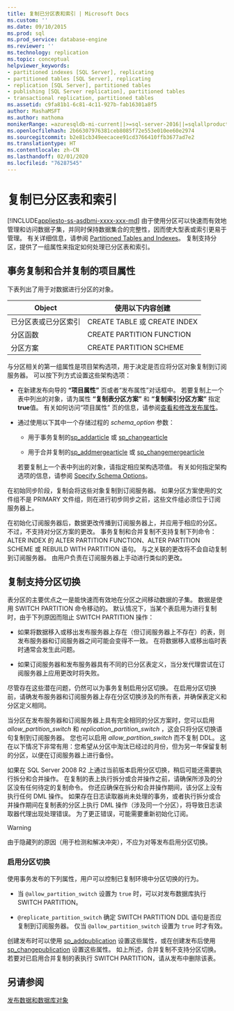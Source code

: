 ```yaml
---
title: 复制已分区表和索引 | Microsoft Docs
ms.custom: ''
ms.date: 09/10/2015
ms.prod: sql
ms.prod_service: database-engine
ms.reviewer: ''
ms.technology: replication
ms.topic: conceptual
helpviewer_keywords:
- partitioned indexes [SQL Server], replicating
- partitioned tables [SQL Server], replicating
- replication [SQL Server], partitioned tables
- publishing [SQL Server replication], partitioned tables
- transactional replication, partitioned tables
ms.assetid: c9fa81b1-6c81-4c11-927b-fab16301a8f5
author: MashaMSFT
ms.author: mathoma
monikerRange: =azuresqldb-mi-current||>=sql-server-2016||=sqlallproducts-allversions
ms.openlocfilehash: 2b66307976381ceb8085f72e553e010ee60e2974
ms.sourcegitcommit: b2e81cb349eecacee91cd3766410ffb3677ad7e2
ms.translationtype: HT
ms.contentlocale: zh-CN
ms.lasthandoff: 02/01/2020
ms.locfileid: "76287545"
---
```

# <a name="replicate-partitioned-tables-and-indexes"></a>复制已分区表和索引
[!INCLUDE[appliesto-ss-asdbmi-xxxx-xxx-md](../../../includes/appliesto-ss-asdbmi-xxxx-xxx-md.md)]
  由于使用分区可以快速而有效地管理和访问数据子集，并同时保持数据集合的完整性，因而使大型表或索引更易于管理。 有关详细信息，请参阅 [Partitioned Tables and Indexes](../../../relational-databases/partitions/partitioned-tables-and-indexes.md)。 复制支持分区，提供了一组属性来指定如何处理已分区表和索引。  
  
## <a name="article-properties-for-transactional-and-merge-replication"></a>事务复制和合并复制的项目属性  
 下表列出了用于对数据进行分区的对象。  
  
|Object|使用以下内容创建|  
|------------|----------------------|  
|已分区表或已分区索引|CREATE TABLE 或 CREATE INDEX|  
|分区函数|CREATE PARTITION FUNCTION|  
|分区方案|CREATE PARTITION SCHEME|  
  
 与分区相关的第一组属性是项目架构选项，用于决定是否应将分区对象复制到订阅服务器。 可以按下列方式设置这些架构选项：  
  
-   在新建发布向导的 **“项目属性”** 页或者“发布属性”对话框中。 若要复制上一个表中列出的对象，请为属性 **“复制表分区方案”** 和 **“复制索引分区方案”** 指定 **true**值。 有关如何访问“项目属性”  页的信息，请参阅[查看和修改发布属性](../../../relational-databases/replication/publish/view-and-modify-publication-properties.md)。  
  
-   通过使用以下其中一个存储过程的 *schema_option* 参数：  
  
    -   用于事务复制的[sp_addarticle](../../../relational-databases/system-stored-procedures/sp-addarticle-transact-sql.md) 或 [sp_changearticle](../../../relational-databases/system-stored-procedures/sp-changearticle-transact-sql.md)  
  
    -   用于合并复制的[sp_addmergearticle](../../../relational-databases/system-stored-procedures/sp-addmergearticle-transact-sql.md) 或 [sp_changemergearticle](../../../relational-databases/system-stored-procedures/sp-changemergearticle-transact-sql.md)  
  
     若要复制上一个表中列出的对象，请指定相应架构选项值。 有关如何指定架构选项的信息，请参阅 [Specify Schema Options](../../../relational-databases/replication/publish/specify-schema-options.md)。  
  
 在初始同步阶段，复制会将这些对象复制到订阅服务器。 如果分区方案使用的文件组不是 PRIMARY 文件组，则在进行初步同步之前，这些文件组必须位于订阅服务器上。  
  
 在初始化订阅服务器后，数据更改传播到订阅服务器上，并应用于相应的分区。 不过，不支持对分区方案的更改。 事务复制和合并复制不支持复制下列命令：ALTER INDEX 的 ALTER PARTITION FUNCTION、ALTER PARTITION SCHEME 或 REBUILD WITH PARTITION 语句。 与之关联的更改将不会自动复制到订阅服务器。 由用户负责在订阅服务器上手动进行类似的更改。  
  
## <a name="replication-support-for-partition-switching"></a>复制支持分区切换  
 表分区的主要优点之一是能快速而有效地在分区之间移动数据的子集。 数据是使用 SWITCH PARTITION 命令移动的。 默认情况下，当某个表启用为进行复制时，由于下列原因而阻止 SWITCH PARTITION 操作：  
  
-   如果将数据移入或移出发布服务器上存在（但订阅服务器上不存在）的表，则发布服务器和订阅服务器之间可能会变得不一致。 在将数据移入或移出临时表时通常会发生此问题。  
  
-   如果订阅服务器和发布服务器具有不同的已分区表定义，当分发代理尝试在订阅服务器上应用更改时将失败。  
  
 尽管存在这些潜在问题，仍然可以为事务复制启用分区切换。 在启用分区切换前，请确发布服务器和订阅服务器上存在分区切换涉及的所有表，并确保表定义和分区定义相同。  
  
 当分区在发布服务器和订阅服务器上具有完全相同的分区方案时，您可以启用 *allow_partition_switch* 和 *replication_partition_switch* ，这会只将分区切换语句复制到订阅服务器。 您也可以启用 *allow_partition_switch* 而不复制 DDL。 这在以下情况下非常有用：您希望从分区中淘汰已经过的月份，但为另一年保留复制的分区，以便在订阅服务器上进行备份。  
  
 如果在 SQL Server 2008 R2 上通过当前版本启用分区切换，稍后可能还需要执行拆分和合并操作。 在复制的表上执行拆分或合并操作之前，请确保所涉及的分区没有任何待定的复制命令。 你还应确保在拆分和合并操作期间，该分区上没有执行任何 DML 操作。 如果存在日志读取器尚未处理的事务，或者执行拆分或合并操作期间在复制表的分区上执行 DML 操作（涉及同一个分区），将导致日志读取器代理出现处理错误。 为了更正错误，可能需要重新初始化订阅。  
  
> [!WARNING]  
>  由于隐藏列的原因（用于检测和解决冲突），不应为对等发布启用分区切换。  
  
### <a name="enabling-partition-switching"></a>启用分区切换  
 使用事务发布的下列属性，用户可以控制已复制环境中分区切换的行为。  
  
-   当 `@allow_partition_switch` 设置为 `true` 时，可以对发布数据库执行 SWITCH PARTITION。  
  
-   `@replicate_partition_switch` 确定 SWITCH PARTITION DDL 语句是否应复制到订阅服务器。 仅当 `@allow_partition_switch` 设置为 `true` 时才有效。  
  
 创建发布时可以使用 [sp_addpublication](../../../relational-databases/system-stored-procedures/sp-addpublication-transact-sql.md) 设置这些属性，或在创建发布后使用 [sp_changepublication](../../../relational-databases/system-stored-procedures/sp-changepublication-transact-sql.md) 设置这些属性。 如上所述，合并复制不支持分区切换。 若要对已启用合并复制的表执行 SWITCH PARTITION，请从发布中删除该表。  
  
## <a name="see-also"></a>另请参阅  
 [发布数据和数据库对象](../../../relational-databases/replication/publish/publish-data-and-database-objects.md)  
  
  
